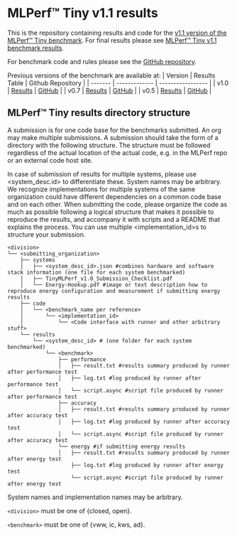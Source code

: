 # MLPerf™ Tiny v1.1 results

This is the repository containing results and code for the [v1.1 version of the MLPerf™ Tiny benchmark](https://github.com/mlcommons/tiny_results_v1.1). For final results please see [MLPerf™ Tiny v1.1 benchmark results](https://mlcommons.org/en/inference-tiny-11/).

For benchmark code and rules please see the [GitHub repository](https://github.com/mlcommons/tiny).

Previous versions of the benchmark are available at:
| Version | Results Table | Github Repository |
| ------- | ------------- | ----------------- |
|  v1.0   | [Results](https://mlcommons.org/en/inference-tiny-10/) | [GitHub](https://github.com/mlcommons/tiny_results_v1.0) | 
|  v0.7   | [Results](https://mlcommons.org/en/inference-tiny-07/) | [GitHub](https://github.com/mlcommons/tiny_results_v0.7) | 
|  v0.5   | [Results](https://mlcommons.org/en/inference-tiny-05/) | [GitHub](https://github.com/mlcommons/tiny_results_v0.5) |

## MLPerf™ Tiny results directory structure

A submission is for one code base for the benchmarks submitted. An org may make multiple submissions. A submission should take the form of a directory with the following structure. The structure must be followed regardless of the actual location of the actual code, e.g. in the MLPerf repo or an external code host site.

In case of submission of results for multiple systems, please use <system_desc.id> to differentiate these. System names may be arbitrary. We recognize implementations for multiple systems of the same organization could have different dependencies on a common code base and on each other. When submitting the code, please organize the code as much as possible following a logical structure that makes it possible to reproduce the results, and accompany it with scripts and a README that explains the process. You can use multiple <implementation_id>s to structure your submission.

```
<division>
└── <submitting_organization>
    ├── systems
    │   ├── <system_desc_id>.json #combines hardware and software stack information (one file for each system benchmarked)
    │   ├── TinyMLPerf_v1.0_Submission_Checklist.pdf
    │   └── Energy-Hookup.pdf #image or text description how to reproduce energy configuration and measurement if submitting energy results
    ├── code
    │   └── <benchmark_name per reference>
    │       └── <implementation_id>
    │           └── <Code interface with runner and other arbitrary stuff>
    └── results
        └── <system_desc_id> # (one folder for each system benchmarked)
            └── <benchmark>
                ├── performance
                │   ├── result.txt #results summary produced by runner after performance test
                │   ├── log.txt #log produced by runner after performance test                
                │   └── script.async #script file produced by runner after performance test
                ├── accuracy
                │   ├── result.txt #results summary produced by runner after accuracy test
                │   ├── log.txt #log produced by runner after accuracy test
                │   └── script.async #script file produced by runner after accuracy test
                └── energy #if submitting energy results
                │   ├── result.txt #results summary produced by runner after energy test
                    ├── log.txt #log produced by runner after energy test
                    └── script.async #script file produced by runner after energy test
```

System names and implementation names may be arbitrary.

`<division>` must be one of {closed, open}.

`<benchmark>` must be one of {vww, ic, kws, ad}.
